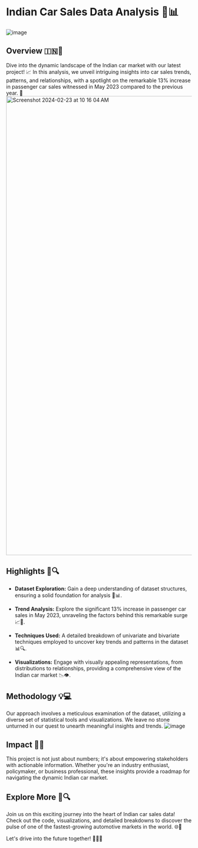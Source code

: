 # Indian Car Sales Data Analysis 🚗📊

![image](https://github.com/Adityaabhiram315/Indian-Car-Sales-Data-Analysis/assets/95640107/bb63d5a2-5d7f-466c-8bb1-57d66ef33ea7)

## Overview 🇮🇳🚗
Dive into the dynamic landscape of the Indian car market with our latest project! 📈 In this analysis, we unveil intriguing insights into car sales trends, patterns, and relationships, with a spotlight on the remarkable 13% increase in passenger car sales witnessed in May 2023 compared to the previous year. 🌟
<img width="1244" alt="Screenshot 2024-02-23 at 10 16 04 AM" src="https://github.com/Adityaabhiram315/Indian-Car-Sales-Data-Analysis/assets/95640107/9af25ec7-04c3-4b94-ac3b-0aa5940545bb">

## Highlights 🚀🔍
- **Dataset Exploration:** Gain a deep understanding of dataset structures, ensuring a solid foundation for analysis 🧐📊.
  
- **Trend Analysis:** Explore the significant 13% increase in passenger car sales in May 2023, unraveling the factors behind this remarkable surge 📈📆.

- **Techniques Used:** A detailed breakdown of univariate and bivariate techniques employed to uncover key trends and patterns in the dataset 📊🔍.

- **Visualizations:** Engage with visually appealing representations, from distributions to relationships, providing a comprehensive view of the Indian car market 📉👁️.

## Methodology 💡💻
Our approach involves a meticulous examination of the dataset, utilizing a diverse set of statistical tools and visualizations. We leave no stone unturned in our quest to unearth meaningful insights and trends.
![image](https://github.com/Adityaabhiram315/Indian-Car-Sales-Data-Analysis/assets/95640107/23faa00f-2a44-4205-9901-a66c74d53a08)
## Impact 💼✨
This project is not just about numbers; it's about empowering stakeholders with actionable information. Whether you're an industry enthusiast, policymaker, or business professional, these insights provide a roadmap for navigating the dynamic Indian car market.

## Explore More 🚗🔍
Join us on this exciting journey into the heart of Indian car sales data! Check out the code, visualizations, and detailed breakdowns to discover the pulse of one of the fastest-growing automotive markets in the world. 🌐🔗

Let's drive into the future together! 🚗🌟✨
